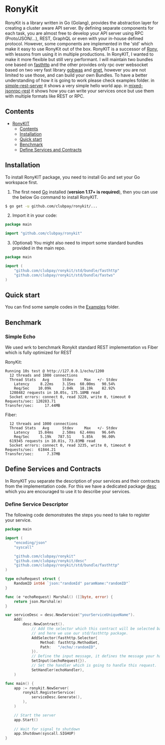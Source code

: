 # RonyKit

RonyKit is a library written in Go (Golang), provides the abstraction layer for creating a cluster aware API server. By defining separate
components for each task, you are almost free to develop your API server using RPC (Proto/JSON/...), REST, GraphQL or even with your
in-house defined protocol. However, some components are implemented in the 'std' which make it easy to use RonyKit out of the box. RonyKIT
is a successor of [Rony](https://github.com/ronaksoft/rony), with lessons from using it in multiple productions. In RonyKIT, I wanted to
make it more flexible but still very performant. I will maintain two bundles one based on [fasthttp](https://github.com/valyala/fasthttp)
and the other provides only rpc over websocket based on two very fast library [gobwas](https://github.com/gobwas/ws) and
[gnet](https://github.com/panjf2000/gnet), however you are not limited to use those, and
can build your own Bundles. To have a better understanding of how it is going to work please check examples folder.
in [simple-rest-server](examples/simple-rest-server) it shows a very simple hello world app.
in [mixed-jsonrpc-rest](examples/mixed-jsonrpc-rest) it shows how you can write your services once but use them with multiple formats like
REST or RPC.

## Contents

- [RonyKIT](#ronykit)
    - [Contents](#contents)
    - [Installation](#installation)
    - [Quick start](#quick-start)
    - [Benchmark](#benchmark)
    - [Define Services and Contracts](#define-services-and-contracts)

## Installation

To install RonyKIT package, you need to install Go and set your Go workspace first.

1. The first need [Go](https://golang.org/) installed (**version 1.17+ is required**), then you can use the below Go command to install
   RonyKIT.

```sh
$ go get -u github.com/clubpay/ronykit/...
```

2. Import it in your code:

```go
package main

import "github.com/clubpay/ronykit"
```

3. (Optional) You might also need to import some standard bundles provided in the main repo.

```go
package main

import (
	"github.com/clubpay/ronykit/std/bundle/fasthttp"
	"github.com/clubpay/ronykit/std/bundle/fastws"
)
```

## Quick start

You can find some sample codes in the [Examples](examples) folder.

## Benchmark

### Simple Echo

We used wrk to benchmark Ronykit standard REST implementation vs Fiber which is fully optimized for REST

RonyKit:

```shell
Running 10s test @ http://127.0.0.1/echo/1200
  12 threads and 1000 connections
  Thread Stats   Avg      Stdev     Max   +/- Stdev
    Latency     8.22ms    3.15ms  60.00ms   90.54%
    Req/Sec    10.09k     2.04k   18.19k    82.92%
  1208482 requests in 10.05s, 175.18MB read
  Socket errors: connect 0, read 3228, write 0, timeout 0
Requests/sec: 120283.71
Transfer/sec:     17.44MB

```

Fiber:

```shell
  12 threads and 1000 connections
  Thread Stats   Avg      Stdev     Max   +/- Stdev
    Latency    15.84ms    2.58ms  62.44ms   96.64%
    Req/Sec     5.19k   787.51     5.85k    96.00%
  619345 requests in 10.01s, 73.83MB read
  Socket errors: connect 0, read 3235, write 0, timeout 0
Requests/sec:  61844.21
Transfer/sec:      7.37MB
```

## Define Services and Contracts

In RonyKIT you separate the description of your services and their contracts from the implementation code. For this we have a dedicated
package [desc](desc) which you are encouraged to use it to describe your services.

### Define Service Descriptor

The following code demonstrates the steps you need to take to register your service.

```go
package main

import (
	"encoding/json"
	"syscall"

	"github.com/clubpay/ronykit"
	"github.com/clubpay/ronykit/desc"
	"github.com/clubpay/ronykit/std/bundle/fasthttp"
)

type echoRequest struct {
	RandomID int64 `json:"randomId" paramName:"randomID"`
}

func (e *echoRequest) Marshal() ([]byte, error) {
	return json.Marshal(e)
}

var serviceDesc = desc.NewService("yourServiceUniqueName").
	Add(
		desc.NewContract().
			// Add the selector which this contract will be selected based of. Every bundle have its own selector 
			// and here we use our std/fasthttp package. 
			AddSelector(fasthttp.Selector{
				Method: fasthttp.MethodGet,
				Path:   "/echo/:randomID",
			}).
			// Define the input message, it defines the message your handler expects to receive.
			SetInput(&echoRequest{}).
			// Set the handler which is going to handle this request.
			SetHandler(echoHandler),
	)

func main() {
	app := ronykit.NewServer(
		ronykit.RegisterService(
			serviceDesc.Generate(),
		),
	)

	// Start the server 
	app.Start()
	
	// Wait for signal to shutdown
	app.Shutdown(syscall.SIGHUP)
}
```